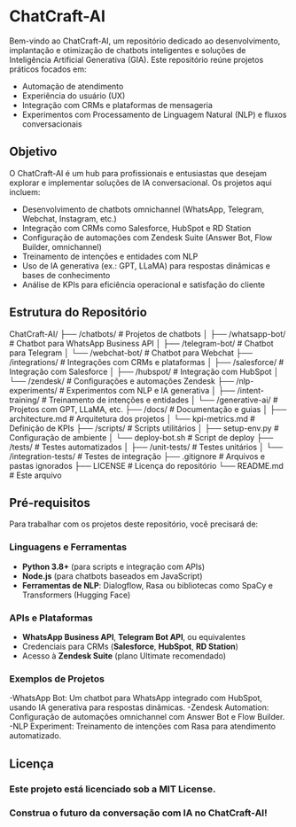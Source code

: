 # ChatCraft-AI

Bem-vindo ao ChatCraft-AI, um repositório dedicado ao desenvolvimento, implantação e otimização de chatbots inteligentes e soluções de Inteligência Artificial Generativa (GIA). Este repositório reúne projetos práticos focados em:

- Automação de atendimento
- Experiência do usuário (UX)
- Integração com CRMs e plataformas de mensageria
- Experimentos com Processamento de Linguagem Natural (NLP) e fluxos conversacionais

## Objetivo

O ChatCraft-AI é um hub para profissionais e entusiastas que desejam explorar e implementar soluções de IA conversacional. Os projetos aqui incluem:

- Desenvolvimento de chatbots omnichannel (WhatsApp, Telegram, Webchat, Instagram, etc.)
- Integração com CRMs como Salesforce, HubSpot e RD Station
- Configuração de automações com Zendesk Suite (Answer Bot, Flow Builder, omnichannel)
- Treinamento de intenções e entidades com NLP
- Uso de IA generativa (ex.: GPT, LLaMA) para respostas dinâmicas e bases de conhecimento
- Análise de KPIs para eficiência operacional e satisfação do cliente

## Estrutura do Repositório
ChatCraft-AI/ ├── /chatbots/                    # Projetos de chatbots │   ├── /whatsapp-bot/            # Chatbot para WhatsApp Business API │   ├── /telegram-bot/            # Chatbot para Telegram │   └── /webchat-bot/             # Chatbot para Webchat ├── /integrations/                # Integrações com CRMs e plataformas │   ├── /salesforce/              # Integração com Salesforce │   ├── /hubspot/                 # Integração com HubSpot │   └── /zendesk/                 # Configurações e automações Zendesk ├── /nlp-experiments/             # Experimentos com NLP e IA generativa │   ├── /intent-training/         # Treinamento de intenções e entidades │   └── /generative-ai/           # Projetos com GPT, LLaMA, etc. ├── /docs/                        # Documentação e guias │   ├── architecture.md           # Arquitetura dos projetos │   └── kpi-metrics.md            # Definição de KPIs ├── /scripts/                     # Scripts utilitários │   ├── setup-env.py              # Configuração de ambiente │   └── deploy-bot.sh             # Script de deploy ├── /tests/                       # Testes automatizados │   ├── /unit-tests/              # Testes unitários │   └── /integration-tests/       # Testes de integração ├── .gitignore                    # Arquivos e pastas ignorados ├── LICENSE                       # Licença do repositório └── README.md                     # Este arquivo

## Pré-requisitos

Para trabalhar com os projetos deste repositório, você precisará de:

### Linguagens e Ferramentas

- **Python 3.8+** (para scripts e integração com APIs)
- **Node.js** (para chatbots baseados em JavaScript)
- **Ferramentas de NLP**: Dialogflow, Rasa ou bibliotecas como SpaCy e Transformers (Hugging Face)

### APIs e Plataformas

- **WhatsApp Business API**, **Telegram Bot API**, ou equivalentes
- Credenciais para CRMs (**Salesforce**, **HubSpot**, **RD Station**)
- Acesso à **Zendesk Suite** (plano Ultimate recomendado)

### Exemplos de Projetos
-WhatsApp Bot: Um chatbot para WhatsApp integrado com HubSpot, usando IA generativa para respostas dinâmicas.
-Zendesk Automation: Configuração de automações omnichannel com Answer Bot e Flow Builder.
-NLP Experiment: Treinamento de intenções com Rasa para atendimento automatizado.

## Licença
### Este projeto está licenciado sob a MIT License.

### Construa o futuro da conversação com IA no ChatCraft-AI!
